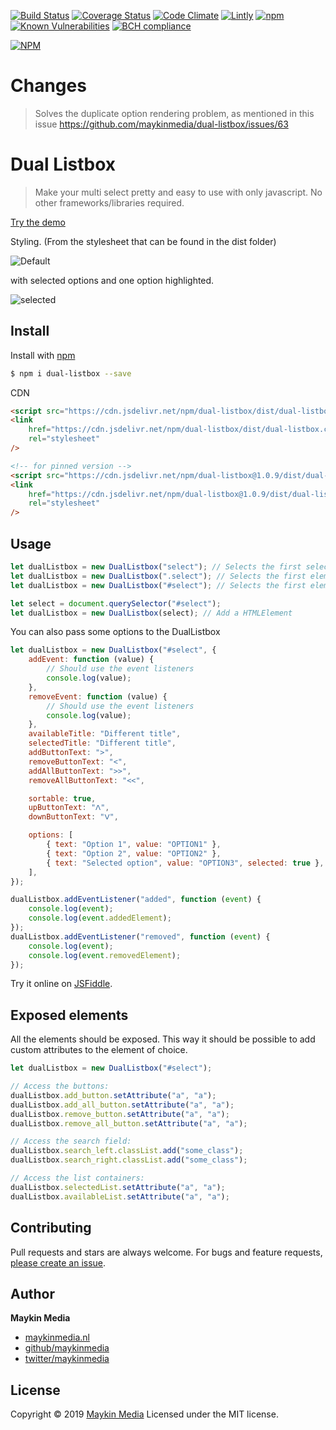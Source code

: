 [![Build Status](https://travis-ci.org/maykinmedia/dual-listbox.svg?branch=master)](https://travis-ci.org/maykinmedia/dual-listbox)
[![Coverage Status](https://coveralls.io/repos/github/maykinmedia/dual-listbox/badge.svg?branch=master)](https://coveralls.io/github/maykinmedia/dual-listbox?branch=master)
[![Code Climate](https://codeclimate.com/github/maykinmedia/dual-listbox/badges/gpa.svg)](https://codeclimate.com/github/maykinmedia/dual-listbox)
[![Lintly](https://lintly.com/gh/maykinmedia/dual-listbox/badge.svg)](https://lintly.com/gh/maykinmedia/dual-listbox/)
[![npm](https://img.shields.io/npm/dw/dual-listbox.svg)](https://github.com/maykinmedia/dual-listbox)
[![Known Vulnerabilities](https://snyk.io/test/github/maykinmedia/dual-listbox/badge.svg)](https://snyk.io/test/github/maykinmedia/dual-listbox)
[![BCH compliance](https://bettercodehub.com/edge/badge/maykinmedia/dual-listbox?branch=master)](https://bettercodehub.com/)

[![NPM](https://nodei.co/npm/dual-listbox.png?downloads=true&downloadRank=true&stars=true)](https://nodei.co/npm/dual-listbox/)

# Changes
> Solves the duplicate option rendering problem, as mentioned in this issue https://github.com/maykinmedia/dual-listbox/issues/63

# Dual Listbox

> Make your multi select pretty and easy to use with only javascript. No other frameworks/libraries required.

[Try the demo](https://maykinmedia.github.io/dual-listbox/)

Styling. (From the stylesheet that can be found in the dist folder)

![Default](screenshots/select1.png)

with selected options and one option highlighted.

![selected](screenshots/select2.png)

## Install

Install with [npm](https://www.npmjs.com/)

```sh
$ npm i dual-listbox --save
```

CDN

```html
<script src="https://cdn.jsdelivr.net/npm/dual-listbox/dist/dual-listbox.min.js"></script>
<link
    href="https://cdn.jsdelivr.net/npm/dual-listbox/dist/dual-listbox.css"
    rel="stylesheet"
/>

<!-- for pinned version -->
<script src="https://cdn.jsdelivr.net/npm/dual-listbox@1.0.9/dist/dual-listbox.min.js"></script>
<link
    href="https://cdn.jsdelivr.net/npm/dual-listbox@1.0.9/dist/dual-listbox.css"
    rel="stylesheet"
/>
```

## Usage

```javascript
let dualListbox = new DualListbox("select"); // Selects the first selectbox on the page.
let dualListbox = new DualListbox(".select"); // Selects the first element with the class 'select'
let dualListbox = new DualListbox("#select"); // Selects the first element with the id 'select'

let select = document.querySelector("#select");
let dualListbox = new DualListbox(select); // Add a HTMLElement
```

You can also pass some options to the DualListbox

```javascript
let dualListbox = new DualListbox("#select", {
    addEvent: function (value) {
        // Should use the event listeners
        console.log(value);
    },
    removeEvent: function (value) {
        // Should use the event listeners
        console.log(value);
    },
    availableTitle: "Different title",
    selectedTitle: "Different title",
    addButtonText: ">",
    removeButtonText: "<",
    addAllButtonText: ">>",
    removeAllButtonText: "<<",

    sortable: true,
    upButtonText: "ᐱ",
    downButtonText: "ᐯ",

    options: [
        { text: "Option 1", value: "OPTION1" },
        { text: "Option 2", value: "OPTION2" },
        { text: "Selected option", value: "OPTION3", selected: true },
    ],
});

dualListbox.addEventListener("added", function (event) {
    console.log(event);
    console.log(event.addedElement);
});
dualListbox.addEventListener("removed", function (event) {
    console.log(event);
    console.log(event.removedElement);
});
```

Try it online on [JSFiddle](https://jsfiddle.net/pn2zcwre/3/).

## Exposed elements

All the elements should be exposed. This way it should be possible to add custom attributes to the element of choice.

```javascript
let dualListbox = new DualListbox("#select");

// Access the buttons:
dualListbox.add_button.setAttribute("a", "a");
dualListbox.add_all_button.setAttribute("a", "a");
dualListbox.remove_button.setAttribute("a", "a");
dualListbox.remove_all_button.setAttribute("a", "a");

// Access the search field:
dualListbox.search_left.classList.add("some_class");
dualListbox.search_right.classList.add("some_class");

// Access the list containers:
dualListbox.selectedList.setAttribute("a", "a");
dualListbox.availableList.setAttribute("a", "a");
```

## Contributing

Pull requests and stars are always welcome. For bugs and feature requests, [please create an issue](https://github.com/maykinmedia/dual-listbox/issues).

## Author

**Maykin Media**

-   [maykinmedia.nl](https://www.maykinmedia.nl/)
-   [github/maykinmedia](https://github.com/maykinmedia)
-   [twitter/maykinmedia](http://twitter.com/maykinmedia)

## License

Copyright © 2019 [Maykin Media](https://www.maykinmedia.nl/)
Licensed under the MIT license.
